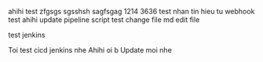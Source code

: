 ahihi
test
zfgsgs
sgsshsh
sagfsgag
1214
3636
test nhan tin hieu tu webhook
test ahihi
update pipeline script
test change file md
edit file

test jenkins

Toi test cicd jenkins nhe
Ahihi oi b
Update moi nhe
